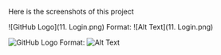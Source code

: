 Here is the screenshots of this project


![GitHub Logo](11. Login.png)
Format: ![Alt Text](11. Login.png)

![GitHub Logo](/images/logo.png)
Format: ![Alt Text](url)

